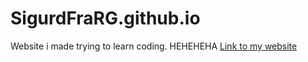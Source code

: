 # SigurdFraRG.github.io
Website i made trying to learn coding. HEHEHEHA
<a href="file:///C:/Users/soren/OneDrive/Skrivebord/Skole/Programering/Hjemmeside/index.html">Link to my website</a>
